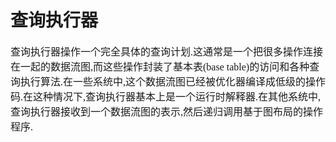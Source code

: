 # 查询执行器
<font face="微软雅黑" size="3px">

查询执行器操作一个完全具体的查询计划.这通常是一个把很多操作连接在一起的数据流图,而这些操作封装了基本表(base table)的访问和各种查询执行算法.在一些系统中,这个数据流图已经被优化器编译成低级的操作码.在这种情况下,查询执行器基本上是一个运行时解释器.在其他系统中,查询执行器接收到一个数据流图的表示,然后递归调用基于图布局的操作程序.

